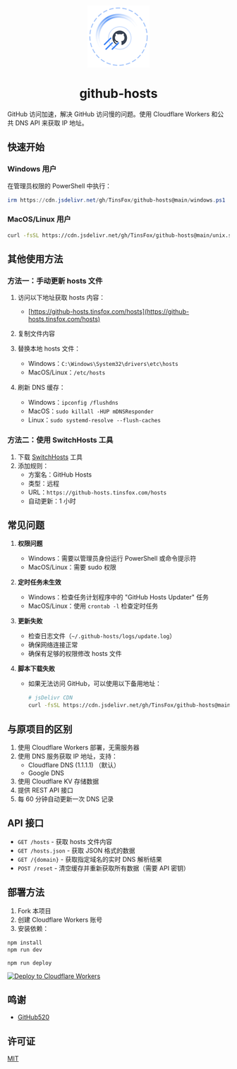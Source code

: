 <div align="center">
  <img src="public/logo.svg" width="140" height="140" alt="github-hosts logo">
  <h1>github-hosts</h1>
</div>

GitHub 访问加速，解决 GitHub 访问慢的问题。使用 Cloudflare Workers 和公共 DNS API 来获取 IP 地址。

## 快速开始

### Windows 用户
在管理员权限的 PowerShell 中执行：
```powershell
irm https://cdn.jsdelivr.net/gh/TinsFox/github-hosts@main/windows.ps1 | iex
```

### MacOS/Linux 用户
```bash
curl -fsSL https://cdn.jsdelivr.net/gh/TinsFox/github-hosts@main/unix.sh | sudo bash
```

## 其他使用方法

### 方法一：手动更新 hosts 文件

1. 访问以下地址获取 hosts 内容：
   - [https://github-hosts.tinsfox.com/hosts](https://github-hosts.tinsfox.com/hosts)

2. 复制文件内容
3. 替换本地 hosts 文件：
   - Windows：`C:\Windows\System32\drivers\etc\hosts`
   - MacOS/Linux：`/etc/hosts`
4. 刷新 DNS 缓存：
   - Windows：`ipconfig /flushdns`
   - MacOS：`sudo killall -HUP mDNSResponder`
   - Linux：`sudo systemd-resolve --flush-caches`

### 方法二：使用 SwitchHosts 工具

1. 下载 [SwitchHosts](https://github.com/oldj/SwitchHosts) 工具
2. 添加规则：
   - 方案名：GitHub Hosts
   - 类型：远程
   - URL：`https://github-hosts.tinsfox.com/hosts`
   - 自动更新：1 小时

## 常见问题

1. **权限问题**
   - Windows：需要以管理员身份运行 PowerShell 或命令提示符
   - MacOS/Linux：需要 sudo 权限

2. **定时任务未生效**
   - Windows：检查任务计划程序中的 "GitHub Hosts Updater" 任务
   - MacOS/Linux：使用 `crontab -l` 检查定时任务

3. **更新失败**
   - 检查日志文件（`~/.github-hosts/logs/update.log`）
   - 确保网络连接正常
   - 确保有足够的权限修改 hosts 文件

4. **脚本下载失败**
   - 如果无法访问 GitHub，可以使用以下备用地址：
     ```bash
     # jsDelivr CDN
     curl -fsSL https://cdn.jsdelivr.net/gh/TinsFox/github-hosts@main/install.sh | sudo bash
     ```

## 与原项目的区别

1. 使用 Cloudflare Workers 部署，无需服务器
2. 使用 DNS 服务获取 IP 地址，支持：
   - Cloudflare DNS (1.1.1.1) （默认）
   - Google DNS
3. 使用 Cloudflare KV 存储数据
4. 提供 REST API 接口
5. 每 60 分钟自动更新一次 DNS 记录

## API 接口

- `GET /hosts` - 获取 hosts 文件内容
- `GET /hosts.json` - 获取 JSON 格式的数据
- `GET /{domain}` - 获取指定域名的实时 DNS 解析结果
- `POST /reset` - 清空缓存并重新获取所有数据（需要 API 密钥）

## 部署方法

1. Fork 本项目
2. 创建 Cloudflare Workers 账号
3. 安装依赖：

```
npm install
npm run dev
```

```
npm run deploy
```
[![Deploy to Cloudflare Workers](https://deploy.workers.cloudflare.com/button)](https://deploy.workers.cloudflare.com/?url=https://github.com/TinsFox/github-hosts)

## 鸣谢

- [GitHub520](https://github.com/521xueweihan/GitHub520)


## 许可证

[MIT](./LICENSE)
